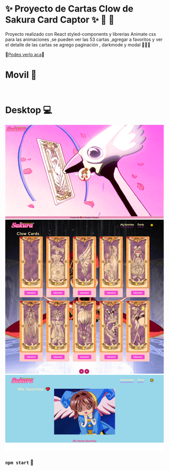 # ✨ Proyecto de Cartas Clow de Sakura Card Captor ✨ 💖 💖

<p> Proyecto realizado con React styled-components y librerias Animate css para las animaciones ,se pueden ver las 53  cartas ,agregar a favoritos y ver el detalle de las cartas  se agrego paginación , darkmode y modal 💫💫🌈</p>

🌈<a href="https://sakura-clowcards.netlify.app/">Podes verlo aca</a>🌈

  <h1>Movil 📱</h1>
    <img src="https://github.com/flopixx/Sakuraclearcard/blob/master/src/img/movill.png" alt="" />

  <h1>Desktop 💻</h1>
   <img src="https://github.com/flopixx/Sakuraclearcard/blob/master/src/img/Sakura-clear-card%20(89.png" alt="" />
   <img src="https://github.com/flopixx/Sakuraclearcard/blob/master/src/img/Sakura-clear-card%20(3).png" alt="" />
   <img src="https://github.com/flopixx/Sakuraclearcard/blob/master/src/img/Sakura-clear-card%20(34.png" alt="" />

### `npm start` 🚀
